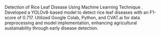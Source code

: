 Detection of Rice Leaf Disease Using Machine Learning Technique .
Developed a YOLOv8-based model to detect rice leaf diseases with an F1-score of 0.717. Utilized Google Colab,
Python, and CVAT.ai for data preprocessing and model implementation, enhancing agricultural sustainability through
early disease detection.

